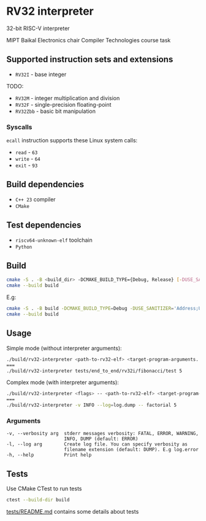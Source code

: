 # RV32 interpreter

32-bit RISC-V interpreter

MIPT Baikal Electronics chair Compiler Technologies course task

## Supported instruction sets and extensions

- `RV32I` - base integer

TODO:

- `RV32M` - integer multiplication and division
- `RV32F` - single-precision floating-point
- `RV32Zbb` - basic bit manipulation

### Syscalls

`ecall` instruction supports these Linux system calls:
- `read` - `63`
- `write` - `64`
- `exit` - `93`

## Build dependencies

- `C++ 23` compiler
- `CMake`

## Test dependencies

- `riscv64-unknown-elf` toolchain
- `Python`

## Build

```bash
cmake -S . -B <build_dir> -DCMAKE_BUILD_TYPE={Debug, Release} [-DUSE_SANITIZER='Address;Undefined']
cmake --build build
```

E.g:

```bash
cmake -S . -B build -DCMAKE_BUILD_TYPE=Debug -DUSE_SANITIZER='Address;Undefined'
cmake --build build
```

## Usage

Simple mode (without interpreter arguments):

```bash
./build/rv32-interpreter <path-to-rv32-elf> <target-program-arguments...>
===
./build/rv32-interpreter tests/end_to_end/rv32i/fibonacci/test 5
```

Complex mode (with interpreter arguments):

```bash
./build/rv32-interpreter <flags> -- <path-to-rv32-elf> <target-program-arguments...>
===
./build/rv32-interpreter -v INFO --log=log.dump -- factorial 5
```

### Arguments

```
-v, --verbosity arg  stderr messages verbosity: FATAL, ERROR, WARNING,
                     INFO, DUMP (default: ERROR)
-l, --log arg        Create log file. You can specify verbosity as
                     filename extension (default: DUMP). E.g log.error
-h, --help           Print help

```
## Tests

Use CMake CTest to run tests

```bash
ctest --build-dir build
```

[tests/README.md](tests) contains some details about tests

